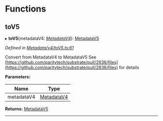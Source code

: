 

# Functions

<a id="tov5"></a>

##  toV5

▸ **toV5**(metadataV4: *[MetadataV4](../classes/_metadata_v4_metadata_.metadatav4.md)*): [MetadataV5](../classes/_metadata_v5_metadata_.metadatav5.md)

*Defined in [Metadata/v4/toV5.ts:61](https://github.com/polkadot-js/api/blob/6d9699a/packages/types/src/Metadata/v4/toV5.ts#L61)*

Convert from MetadataV4 to MetadataV5 See [https://github.com/paritytech/substrate/pull/2836/files](https://github.com/paritytech/substrate/pull/2836/files) for details

**Parameters:**

| Name | Type |
| ------ | ------ |
| metadataV4 | [MetadataV4](../classes/_metadata_v4_metadata_.metadatav4.md) |

**Returns:** [MetadataV5](../classes/_metadata_v5_metadata_.metadatav5.md)

___

